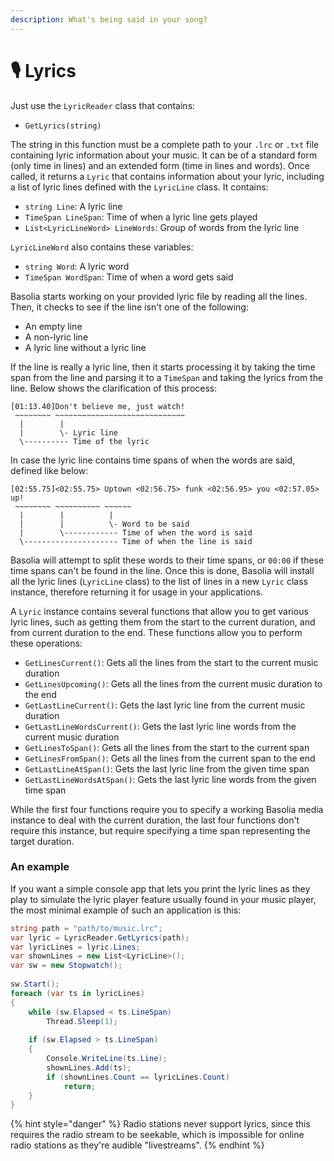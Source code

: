 ```yaml
---
description: What's being said in your song?
---
```


# 🎙️ Lyrics

Just use the `LyricReader` class that contains:

* `GetLyrics(string)`

The string in this function must be a complete path to your `.lrc` or `.txt` file containing lyric information about your music. It can be of a standard form (only time in lines) and an extended form (time in lines and words). Once called, it returns a `Lyric` that contains information about your lyric, including a list of lyric lines defined with the `LyricLine` class. It contains:

* `string Line`: A lyric line
* `TimeSpan LineSpan`: Time of when a lyric line gets played
* `List<LyricLineWord> LineWords`: Group of words from the lyric line

`LyricLineWord` also contains these variables:

* `string Word`: A lyric word
* `TimeSpan WordSpan`: Time of when a word gets said

Basolia starts working on your provided lyric file by reading all the lines. Then, it checks to see if the line isn't one of the following:

* An empty line
* A non-lyric line
* A lyric line without a lyric line

If the line is really a lyric line, then it starts processing it by taking the time span from the line and parsing it to a `TimeSpan` and taking the lyrics from the line. Below shows the clarification of this process:

```
[01:13.40]Don't believe me, just watch!
 ~~~~~~~~ ~~~~~~~~~~~~~~~~~~~~~~~~~~~~~
  |        |
  |        \- Lyric line
  \---------- Time of the lyric
```

In case the lyric line contains time spans of when the words are said, defined like below:

```
[02:55.75]<02:55.75> Uptown <02:56.75> funk <02:56.95> you <02:57.05> up!
 ~~~~~~~~ ~~~~~~~~~~ ~~~~~~
  |        |          |
  |        |          \- Word to be said
  |        \------------ Time of when the word is said
  \--------------------- Time of when the line is said
```

Basolia will attempt to split these words to their time spans, or `00:00` if these time spans can't be found in the line. Once this is done, Basolia will install all the lyric lines (`LyricLine` class) to the list of lines in a new `Lyric` class instance, therefore returning it for usage in your applications.

A `Lyric` instance contains several functions that allow you to get various lyric lines, such as getting them from the start to the current duration, and from current duration to the end. These functions allow you to perform these operations:

* `GetLinesCurrent()`: Gets all the lines from the start to the current music duration
* `GetLinesUpcoming()`: Gets all the lines from the current music duration to the end
* `GetLastLineCurrent()`: Gets the last lyric line from the current music duration
* `GetLastLineWordsCurrent()`: Gets the last lyric line words from the current music duration
* `GetLinesToSpan()`: Gets all the lines from the start to the current span
* `GetLinesFromSpan()`: Gets all the lines from the current span to the end
* `GetLastLineAtSpan()`: Gets the last lyric line from the given time span
* `GetLastLineWordsAtSpan()`: Gets the last lyric line words from the given time span

While the first four functions require you to specify a working Basolia media instance to deal with the current duration, the last four functions don't require this instance, but require specifying a time span representing the target duration.

### An example <a href="#an-example" id="an-example"></a>

If you want a simple console app that lets you print the lyric lines as they play to simulate the lyric player feature usually found in your music player, the most minimal example of such an application is this:

```csharp
string path = "path/to/music.lrc";
var lyric = LyricReader.GetLyrics(path);
var lyricLines = lyric.Lines;
var shownLines = new List<LyricLine>();
var sw = new Stopwatch();
​
sw.Start();
foreach (var ts in lyricLines)
{
    while (sw.Elapsed < ts.LineSpan)
        Thread.Sleep(1);
​
    if (sw.Elapsed > ts.LineSpan)
    {
        Console.WriteLine(ts.Line);
        shownLines.Add(ts);
        if (shownLines.Count == lyricLines.Count)
            return;
    }
}
```

{% hint style="danger" %}
Radio stations never support lyrics, since this requires the radio stream to be seekable, which is impossible for online radio stations as they're audible "livestreams".
{% endhint %}
